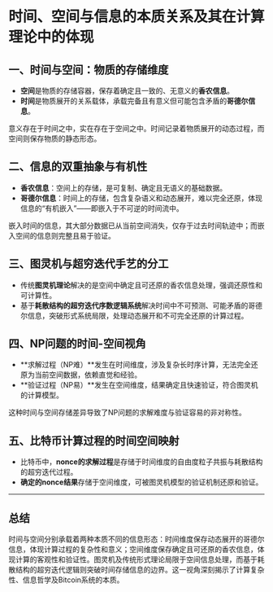 
# 时间、空间与信息的本质关系及其在计算理论中的体现

## 一、时间与空间：物质的存储维度

- **空间**是物质的存储容器，保存着确定且一致的、无意义的**香农信息**。  
- **时间**是物质展开的关系载体，承载完备且有意义但可能包含矛盾的**哥德尔信息**。

意义存在于时间之中，实在存在于空间之中。时间记录着物质展开的动态过程，而空间则保存物质的静态形态。

## 二、信息的双重抽象与有机性

- **香农信息**：空间上的存储，是可复制、确定且无语义的基础数据。  
- **哥德尔信息**：时间上的存储，包含复杂语义和动态展开，难以完全还原，体现信息的“有机嵌入”——即嵌入于不可逆的时间流中。

嵌入时间的信息，其大部分数据已从当前空间消失，仅存于过去时间轨迹中；而嵌入空间的信息则完整且易于验证。

## 三、图灵机与超穷迭代手艺的分工

- 传统**图灵机理论**解决的是空间中确定且可还原的香农信息处理，强调还原性和可计算性。  
- 基于**耗散结构的超穷迭代序数逻辑系统**解决时间中不可预测、可能矛盾的哥德尔信息，突破形式系统局限，处理动态展开和不可完全还原的计算过程。

## 四、NP问题的时间-空间视角

- **求解过程（NP难）**发生在时间维度，涉及复杂长时序计算，无法完全还原为当前空间数据，依赖直觉和经验。  
- **验证过程（NP易）**发生在空间维度，结果确定且快速验证，符合图灵机的计算模型。

这种时间与空间存储差异导致了NP问题的求解难度与验证容易的非对称性。

## 五、比特币计算过程的时间空间映射

- 比特币中，**nonce的求解过程**是存储于时间维度的自由度粒子共振与耗散结构的超穷迭代过程。  
- **确定的nonce结果**存储于空间维度，可被图灵机模型的验证机制还原和验证。

---

## 总结

时间与空间分别承载着两种本质不同的信息形态：时间维度保存动态展开的哥德尔信息，体现计算过程的复杂性和意义；空间维度保存确定且可还原的香农信息，体现计算的客观性和验证性。图灵机及传统形式理论局限于空间信息处理，而基于耗散结构的超穷迭代逻辑则突破时间存储信息的边界。这一视角深刻揭示了计算复杂性、信息哲学及Bitcoin系统的本质。

